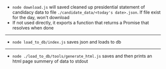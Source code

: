 + `node download.js` will saved cleaned up presidential statement of candidacy data to file `./candidate_data/<today's date>.json`. If file exist for the day, won't download
+ If not used directly, it exports a function that returns a Promise that resolves
  when done

---

+ `node load_to_db/index.js` saves json and loads to db

---

+ `node ./load_to_db/tools/generate_html.js` saves and then prints an html page summery
  of data to stdout